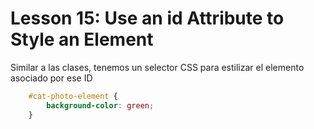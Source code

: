 # Lesson 15: Use an id Attribute to Style an Element

Similar a las clases, tenemos un selector CSS para estilizar el elemento asociado por ese ID

~~~css
    #cat-photo-element {
        background-color: green;
    }
~~~
